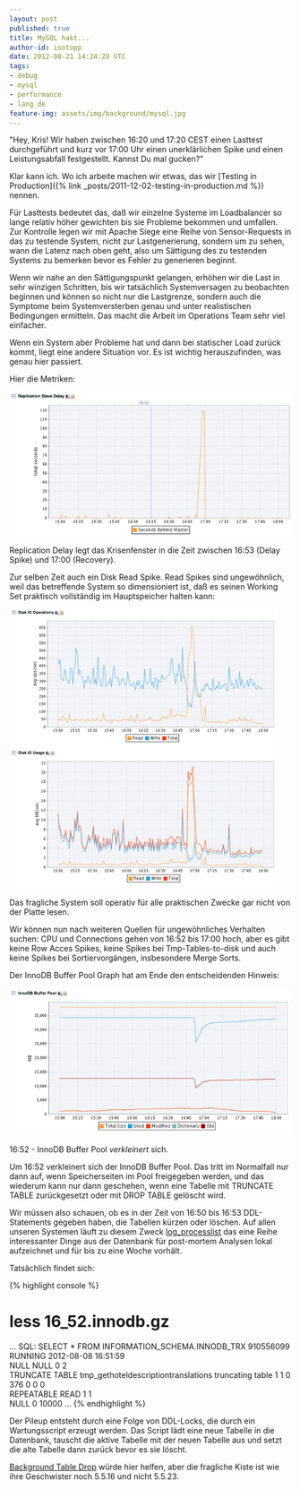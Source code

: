 ```yaml
---
layout: post
published: true
title: MySQL hakt...
author-id: isotopp
date: 2012-08-21 14:24:29 UTC
tags:
- debug
- mysql
- performance
- lang_de
feature-img: assets/img/background/mysql.jpg
---
```

"Hey, Kris!  Wir haben zwischen 16:20 und 17:20 CEST einen Lasttest
durchgeführt und kurz vor 17:00 Uhr einen unerklärlichen Spike und einen
Leistungsabfall festgestellt.  Kannst Du mal gucken?"

Klar kann ich.  Wo ich arbeite machen wir etwas, das wir
[Testing in Production]({% link _posts/2011-12-02-testing-in-production.md %})
nennen.

Für Lasttests bedeutet das, daß wir einzelne Systeme im Loadbalancer so
lange relativ höher gewichten bis sie Probleme bekommen und umfallen.  Zur
Kontrolle legen wir mit Apache Siege eine Reihe von Sensor-Requests in das
zu testende System, nicht zur Lastgenerierung, sondern um zu sehen, wann die
Latenz nach oben geht, also um Sättigung des zu testenden Systems zu
bemerken bevor es Fehler zu generieren beginnt.

Wenn wir nahe an den Sättigungspunkt gelangen, erhöhen wir die Last in sehr
winzigen Schritten, bis wir tatsächlich Systemversagen zu beobachten
beginnen und können so nicht nur die Lastgrenze, sondern auch die Symptome
beim Systemversterben genau und unter realistischen Bedingungen ermitteln. 
Das macht die Arbeit im Operations Team sehr viel einfacher.

Wenn ein System aber Probleme hat und dann bei statischer Load zurück kommt,
liegt eine andere Situation vor.  Es ist wichtig herauszufinden, was genau
hier passiert.

Hier die Metriken:

![MySQL: Replication Delay](/uploads/mysql-problem1-replication-delay.png)

Replication Delay legt das Krisenfenster in die Zeit zwischen 16:53 (Delay
Spike) und 17:00 (Recovery).

Zur selben Zeit auch ein Disk Read Spike.  Read Spikes sind ungewöhnlich,
weil das betreffende System so dimensioniert ist, daß es seinen Working Set
praktisch vollständig im Hauptspeicher halten kann:

![System: Disk I/O Operations](/uploads/mysql-problem2-disk-read-spike.png)

Das fragliche System soll operativ für alle praktischen Zwecke gar nicht von
der Platte lesen.

Wir können nun nach weiteren Quellen für ungewöhnliches Verhalten suchen:
CPU und Connections gehen von 16:52 bis 17:00 hoch, aber es gibt keine Row
Acces Spikes, keine Spikes bei Tmp-Tables-to-disk und auch keine Spikes bei
Sortiervorgängen, insbesondere Merge Sorts.

Der InnoDB Buffer Pool Graph hat am Ende den entscheidenden Hinweis:

![MySQL: InnoDB Buffer Pool Usage](/uploads/mysql-problem3-buffer-pool-drop.png)

16:52 - InnoDB Buffer Pool _verkleinert_ sich.

Um 16:52 verkleinert sich der InnoDB Buffer Pool.  Das tritt im Normalfall
nur dann auf, wenn Speicherseiten im Pool freigegeben werden, und das
wiederum kann nur dann geschehen, wenn eine Tabelle mit TRUNCATE TABLE
zurückgesetzt oder mit DROP TABLE gelöscht wird.

Wir müssen also schauen, ob es in der Zeit von 16:50 bis 16:53
DDL-Statements gegeben haben, die Tabellen kürzen oder löschen.  Auf allen
unseren Systemen läuft zu diesem Zweck
[log_processlist](http://blog.wl0.org/2011/02/log_processlist-sh-script-for-monitoring-mysql-instances/)
das eine Reihe interessanter Dinge aus der Datenbank für post-mortem
Analysen lokal aufzeichnet und für bis zu eine Woche vorhält.

Tatsächlich findet sich: 

{% highlight console %}
# less 16_52.innodb.gz
...
SQL: SELECT * FROM INFORMATION_SCHEMA.INNODB_TRX
910556099       RUNNING 2012-08-08 16:51:59     
  NULL    NULL    0       2       
  TRUNCATE TABLE tmp_gethoteldescriptiontranslations
  truncating table        1       1       0       376
  0       0       0       
  REPEATABLE READ 1       1       
  NULL    0       10000
...
{% endhighlight %}

Der Pileup entsteht durch eine Folge von DDL-Locks, die durch ein
Wartungsscript erzeugt werden.  Das Script lädt eine neue Tabelle in die
Datenbank, tauscht die aktive Tabelle mit der neuen Tabelle aus und setzt
die alte Tabelle dann zurück bevor es sie löscht.

[Background Table Drop](http://www.mysqlperformanceblog.com/2012/06/22/drop-table-and-stalls-lazy-drop-table-in-percona-server-and-the-new-fixes-in-mysql/)
würde hier helfen, aber die fragliche Kiste ist wie ihre Geschwister noch
5.5.16 und nicht 5.5.23.
